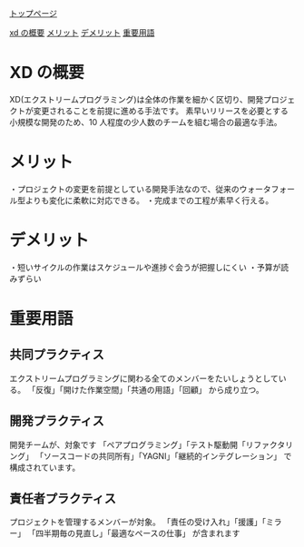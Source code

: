 [トップページ](index.md)

[xd の概要](#スクラムの概要)
[メリット](#メリット)
[デメリット](#デメリット)
[重要用語](#重要用語)

# XD の概要

XD(エクストリームプログラミング)は全体の作業を細かく区切り、開発プロジェクトが変更されることを前提に進める手法です。
素早いリリースを必要とする小規模な開発のため、10 人程度の少人数のチームを組む場合の最適な手法。

# メリット

・プロジェクトの変更を前提としている開発手法なので、従来のウォータフォール型よりも変化に柔軟に対応できる。
・完成までの工程が素早く行える。

# デメリット

・短いサイクルの作業はスケジュールや進捗ぐ会うが把握しにくい
・予算が読みずらい

# 重要用語

## 共同プラクティス

エクストリームプログラミングに関わる全てのメンバーをたいしょうとしている。
「反復」「開けた作業空間」「共通の用語」「回顧」
から成り立つ。

## 開発プラクティス

開発チームが、対象です
「ペアプログラミング」「テスト駆動開「リファクタリング」
「ソースコードの共同所有」「YAGNI」「継続的インテグレーション」
で構成されています。

## 責任者プラクティス

プロジェクトを管理するメンバーが対象。
「責任の受け入れ」「援護」「ミラー」
「四半期毎の見直し」「最適なペースの仕事」
が含まれます
